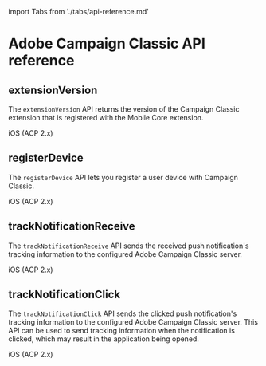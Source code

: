 import Tabs from './tabs/api-reference.md'

# Adobe Campaign Classic API reference

## extensionVersion

The `extensionVersion` API returns the version of the Campaign Classic extension that is registered with the Mobile Core extension.

<TabsBlock orientation="horizontal" slots="heading, content" repeat="1"/>

iOS (ACP 2.x)

<Tabs query="platform=ios-acp&api=extension-version"/>

## registerDevice

The `registerDevice` API lets you register a user device with Campaign Classic.

<TabsBlock orientation="horizontal" slots="heading, content" repeat="1"/>

iOS (ACP 2.x)

<Tabs query="platform=ios-acp&api=register-device"/>

## trackNotificationReceive

The `trackNotificationReceive` API sends the received push notification's tracking information to the configured Adobe Campaign Classic server.

<TabsBlock orientation="horizontal" slots="heading, content" repeat="1"/>

iOS (ACP 2.x)

<Tabs query="platform=ios-acp&api=track-notification-receive"/>

## trackNotificationClick

The `trackNotificationClick` API sends the clicked push notification's tracking information to the configured Adobe Campaign Classic server. This API can be used to send tracking information when the notification is clicked, which may result in the application being opened. 

<TabsBlock orientation="horizontal" slots="heading, content" repeat="1"/>

iOS (ACP 2.x)

<Tabs query="platform=ios-acp&api=track-notification-click"/>
